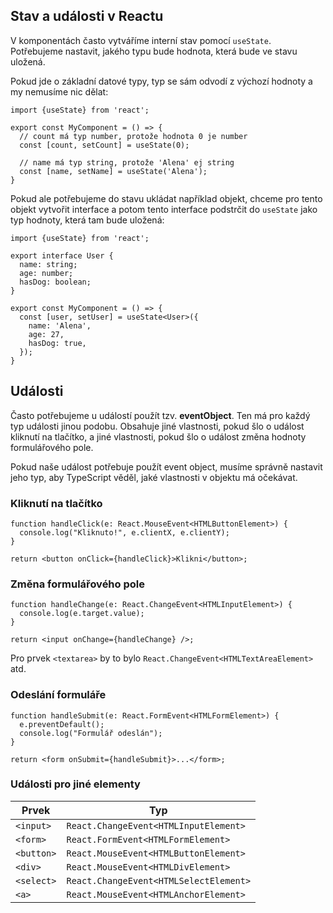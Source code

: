 ## Stav a události v Reactu

V komponentách často vytváříme interní stav pomocí `useState`. Potřebujeme nastavit, jakého typu bude hodnota, která bude ve stavu uložená.

Pokud jde o základní datové typy, typ se sám odvodí z výchozí hodnoty a my nemusíme nic dělat:

```tsx
import {useState} from 'react';

export const MyComponent = () => {
  // count má typ number, protože hodnota 0 je number
  const [count, setCount] = useState(0);

  // name má typ string, protože 'Alena' ej string
  const [name, setName] = useState('Alena');
}
```

Pokud ale potřebujeme do stavu ukládat například objekt, chceme pro tento objekt vytvořit interface a potom tento interface podstrčit do `useState` jako typ hodnoty, která tam bude uložená:

```tsx
import {useState} from 'react';

export interface User {
  name: string;
  age: number;
  hasDog: boolean;
}

export const MyComponent = () => {
  const [user, setUser] = useState<User>({
    name: 'Alena',
    age: 27,
    hasDog: true,
  });
}
```

## Události

Často potřebujeme u událostí použít tzv. **eventObject**. Ten má pro každý typ události jinou podobu. Obsahuje jiné vlastnosti, pokud šlo o událost kliknutí na tlačítko, a jiné vlastnosti, pokud šlo o událost změna hodnoty formulářového pole.

Pokud naše událost potřebuje použít event object, musíme správně nastavit jeho typ, aby TypeScript věděl, jaké vlastnosti v objektu má očekávat.

### Kliknutí na tlačítko

```tsx
function handleClick(e: React.MouseEvent<HTMLButtonElement>) {
  console.log("Kliknuto!", e.clientX, e.clientY);
}

return <button onClick={handleClick}>Klikni</button>;
```

### Změna formulářového pole

```tsx
function handleChange(e: React.ChangeEvent<HTMLInputElement>) {
  console.log(e.target.value);
}

return <input onChange={handleChange} />;
```

Pro prvek `<textarea>` by to bylo `React.ChangeEvent<HTMLTextAreaElement>` atd.

### Odeslání formuláře

```tsx
function handleSubmit(e: React.FormEvent<HTMLFormElement>) {
  e.preventDefault();
  console.log("Formulář odeslán");
}

return <form onSubmit={handleSubmit}>...</form>;
```

### Události pro jiné elementy

| Prvek | Typ |
| ----- | --- |
| `<input>` |`React.ChangeEvent<HTMLInputElement>` |
| `<form>` |`React.FormEvent<HTMLFormElement>` |
| `<button>` |`React.MouseEvent<HTMLButtonElement>` |
| `<div>` |`React.MouseEvent<HTMLDivElement>` |
| `<select>` |`React.ChangeEvent<HTMLSelectElement>` |
| `<a>` |`React.MouseEvent<HTMLAnchorElement>` |
